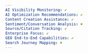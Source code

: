 ```yaml
---
AI Visibility Monitoring: ✔
AI Optimization Recommendations: ✔
Content Creation Assistance: ✔
Sentiment/Conversation Analysis: ✖
Source/Citation Tracking: ✔
Enterprise Focus: ✔
GEO End-to-End Capabilities: ✔
Search Journey Mapping: ✖
---
```

